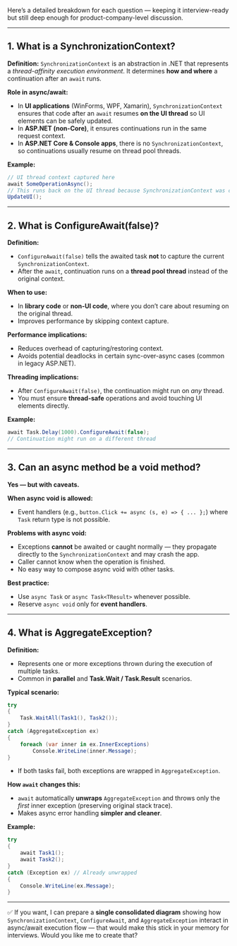 Here’s a detailed breakdown for each question — keeping it interview-ready but still deep enough for product-company-level discussion.

---

## **1. What is a SynchronizationContext?**

**Definition:**
`SynchronizationContext` is an abstraction in .NET that represents a *thread-affinity execution environment*. It determines **how and where** a continuation after an `await` runs.

**Role in async/await:**

* In **UI applications** (WinForms, WPF, Xamarin), `SynchronizationContext` ensures that code after an `await` resumes **on the UI thread** so UI elements can be safely updated.
* In **ASP.NET (non-Core)**, it ensures continuations run in the same request context.
* In **ASP.NET Core & Console apps**, there is no `SynchronizationContext`, so continuations usually resume on thread pool threads.

**Example:**

```csharp
// UI thread context captured here
await SomeOperationAsync();
// This runs back on the UI thread because SynchronizationContext was captured
UpdateUI();
```

---

## **2. What is ConfigureAwait(false)?**

**Definition:**

* `ConfigureAwait(false)` tells the awaited task **not** to capture the current `SynchronizationContext`.
* After the `await`, continuation runs on a **thread pool thread** instead of the original context.

**When to use:**

* In **library code** or **non-UI code**, where you don’t care about resuming on the original thread.
* Improves performance by skipping context capture.

**Performance implications:**

* Reduces overhead of capturing/restoring context.
* Avoids potential deadlocks in certain sync-over-async cases (common in legacy ASP.NET).

**Threading implications:**

* After `ConfigureAwait(false)`, the continuation might run on *any* thread.
* You must ensure **thread-safe** operations and avoid touching UI elements directly.

**Example:**

```csharp
await Task.Delay(1000).ConfigureAwait(false);
// Continuation might run on a different thread
```

---

## **3. Can an async method be a void method?**

**Yes — but with caveats.**

**When async void is allowed:**

* Event handlers (e.g., `button.Click += async (s, e) => { ... };`) where `Task` return type is not possible.

**Problems with async void:**

* Exceptions **cannot** be awaited or caught normally — they propagate directly to the `SynchronizationContext` and may crash the app.
* Caller cannot know when the operation is finished.
* No easy way to compose async void with other tasks.

**Best practice:**

* Use `async Task` or `async Task<TResult>` whenever possible.
* Reserve `async void` only for **event handlers**.

---

## **4. What is AggregateException?**

**Definition:**

* Represents one or more exceptions thrown during the execution of multiple tasks.
* Common in **parallel** and **Task.Wait / Task.Result** scenarios.

**Typical scenario:**

```csharp
try
{
    Task.WaitAll(Task1(), Task2());
}
catch (AggregateException ex)
{
    foreach (var inner in ex.InnerExceptions)
        Console.WriteLine(inner.Message);
}
```

* If both tasks fail, both exceptions are wrapped in `AggregateException`.

**How `await` changes this:**

* `await` automatically **unwraps** `AggregateException` and throws only the *first* inner exception (preserving original stack trace).
* Makes async error handling **simpler and cleaner**.

**Example:**

```csharp
try
{
    await Task1();
    await Task2();
}
catch (Exception ex) // Already unwrapped
{
    Console.WriteLine(ex.Message);
}
```

---

✅ If you want, I can prepare a **single consolidated diagram** showing how `SynchronizationContext`, `ConfigureAwait`, and `AggregateException` interact in async/await execution flow — that would make this stick in your memory for interviews. Would you like me to create that?
